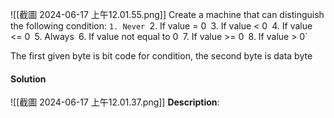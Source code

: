 ![[截圖 2024-06-17 上午12.01.55.png]]
Create a machine that can distinguish the following condition:
`1. Never
`2. If value = 0`
`3. If value < 0`
`4. If value <= 0`
`5. Always`
`6. If value not equal to 0`
`7. If value >= 0`
`8. If value > 0`

The first given byte is bit code for condition, the second byte is data byte

#### Solution
![[截圖 2024-06-17 上午12.01.37.png]]
**Description**:
